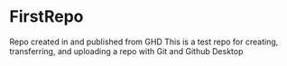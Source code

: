 # FirstRepo
Repo created in and published from GHD
This is a test repo for creating, transferring, and uploading a repo with Git and Github Desktop
